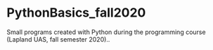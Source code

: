 # PythonBasics_fall2020
Small programs created with Python during the programming course (Lapland UAS, fall semester 2020)..
